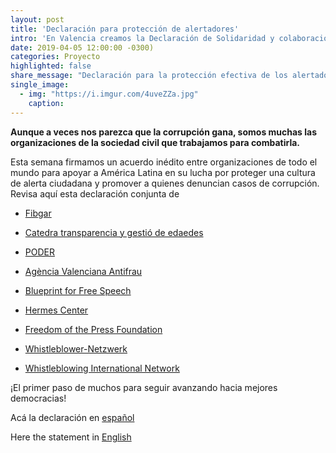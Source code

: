```yaml
---
layout: post
title: 'Declaración para protección de alertadores'
intro: 'En Valencia creamos la Declaración de Solidaridad y colaboración entre Europa y América Latina ¡Revísala!'
date: 2019-04-05 12:00:00 -0300)
categories: Proyecto
highlighted: false
share_message: "Declaración para la protección efectiva de los alertadores @ciudadaniai."
single_image:
  - img: "https://i.imgur.com/4uveZZa.jpg"
    caption: 
---
```

**Aunque a veces nos parezca que la corrupción gana, somos muchas las organizaciones de la sociedad civil que trabajamos para combatirla.**

Esta semana firmamos un acuerdo inédito entre organizaciones de todo el mundo para apoyar a América Latina en su lucha por proteger una cultura de alerta ciudadana y promover a quienes denuncian casos de corrupción. Revisa aquí esta declaración conjunta de 
* [Fibgar](http://www.fibgar.org/)

* [Catedra transparencia y gestió de edaedes](http://www.ctranspa.webs.upv.es/)

* [PODER](https://www.projectpoder.org/)

* [Agència Valenciana Antifrau](https://www.antifraucv.es/) 

* [Blueprint for Free Speech](https://blueprintforfreespeech.net/en/1577-2/)

* [Hermes Center](https://www.hermescenter.org/)

* [Freedom of the Press Foundation](https://freedom.press/)

* [Whistleblower-Netzwerk](https://www.whistleblower-net.de/)

* [Whistleblowing International Network](https://whistleblowingnetwork.org/)

¡El primer paso de muchos para seguir avanzando hacia mejores democracias! 

Acá la declaración en [español](https://drive.google.com/file/d/1_nxoDrK5Zfh9BrYG8gRikhOyLu_Ligjx/view?usp=sharing)

Here the statement in [English](https://drive.google.com/file/d/1MiqdIsDpWaLgXfeWdKxdjt5jhiO5MEP-/view?usp=sharing)

